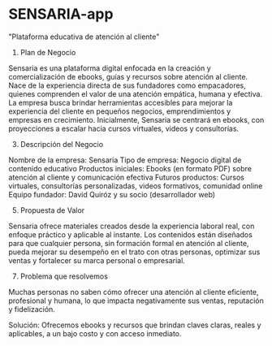 # SENSARIA-app
"Plataforma educativa de atención al cliente"

1. Plan de Negocio
   
Sensaria es una plataforma digital enfocada en la creación y comercialización de ebooks, guías y recursos sobre atención al cliente. Nace de la experiencia directa de sus fundadores como empacadores, quienes comprenden el valor de una atención empática, humana y efectiva. La empresa busca brindar herramientas accesibles para mejorar la experiencia del cliente en pequeños negocios, emprendimientos y empresas en crecimiento. Inicialmente, Sensaria se centrará en ebooks, con proyecciones a escalar hacia cursos virtuales, videos y consultorías.

3. Descripción del Negocio
   
Nombre de la empresa: Sensaria
Tipo de empresa: Negocio digital de contenido educativo
Productos iniciales: Ebooks (en formato PDF) sobre atención al cliente y comunicación efectiva
Futuros productos: Cursos virtuales, consultorías personalizadas, videos formativos, comunidad online
Equipo fundador: David Quiróz y su socio (desarrollador web)

5. Propuesta de Valor
   
Sensaria ofrece materiales creados desde la experiencia laboral real, con enfoque práctico y aplicable al instante. Los contenidos están diseñados para que cualquier persona, sin formación formal en atención al cliente, pueda mejorar su desempeño en el trato con otras personas, optimizar sus ventas y fortalecer su marca personal o empresarial.

7. Problema que resolvemos
   
Muchas personas no saben cómo ofrecer una atención al cliente eficiente, profesional y humana, lo que impacta negativamente sus ventas, reputación y fidelización.

Solución:
Ofrecemos ebooks y recursos que brindan claves claras, reales y aplicables, a un bajo costo y con acceso inmediato.
